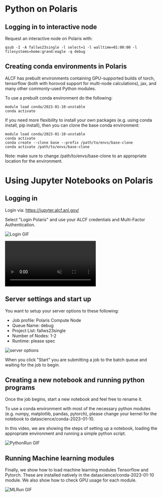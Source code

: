 # Python on Polaris

## Logging in to interactive node

Request an interactive node on Polaris with:

```qsub -I -A fallws23single -l select=1 -l walltime=01:00:00 -l filesystems=home:grand:eagle -q debug```

## Creating conda environments in Polaris
ALCF has prebuilt environments containing GPU-supported builds of torch, tensorflow (both with horovod support for multi-node calculations), jax, and many other commonly-used Python modules.

To use a prebuilt conda environment do the following:

```
module load conda/2023-01-10-unstable
conda activate
``` 

If you need more flexibility to install your own packages (e.g. using conda install, pip install), then you can clone the base conda environment:

```
module load conda/2023-01-10-unstable
conda activate
conda create --clone base --prefix /path/to/envs/base-clone
conda activate /path/to/envs/base-clone
```
Note: make sure to change /path/to/envs/base-clone to an appropriate location for the environment.

# Using Jupyter Notebooks on Polaris

## Logging in 

Login via: https://jupyter.alcf.anl.gov/

Select "Login Polaris" and use your ALCF credentials and Multi-Factor Authentication.

![Login GIF](JupyterNotebookLogin.gif)

<video id="myBGvid" autoplay muted loop>
<source src="[https://github.com/architvasan/alcf_tutorial/blob/b927498f73435a795f17b65716bcf41b305f94a5/JupyterNotebookLogin.gif](https://github.com/architvasan/alcf_tutorial/blob/b927498f73435a795f17b65716bcf41b305f94a5/JupyterNotebookLogin.gif)">
</video>

## Server settings and start up
You want to setup your server options to these following:
* Job profile: Polaris Compute Node
* Queue Name: debug
* Project List: fallws23single
* Number of Nodes: 1-2
* Runtime: please spec

![server options](JobOptions.png)

When you click "Start" you are submitting a job to the batch queue and waiting for the job to begin.

## Creating a new notebook and running python programs

Once the job begins, start a new notebook and feel free to rename it.

To use a conda environment with most of the necessary python modules (e.g. numpy, matplotlib, pandas, pytorch), please change your kernel for the notebook to datascience/conda-2023-01-10.

In this video, we are showing the steps of setting up a notebook, loading the appropriate environment and running a simple python script.

![PythonRun GIF](JupyterNotebook_Use.gif)

## Running Machine learning modules

Finally, we show how to load machine learning modules Tensorflow and Pytorch. These are installed natively in the datascience/conda-2023-01-10 module. We also show how to check GPU usage for each module.

![MLRun GIF](JupyterNotebook_ML.gif)
